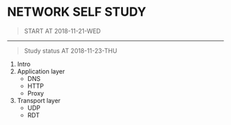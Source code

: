 # NETWORK SELF STUDY
> START AT 2018-11-21-WED
*************************
> Study status AT 2018-11-23-THU
1. Intro
2. Application layer
    -  DNS
    - HTTP
    - Proxy
3. Transport layer
    - UDP
    - RDT